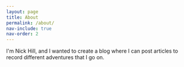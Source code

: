```yaml
---
layout: page
title: About
permalink: /about/
nav-include: true
nav-order: 2
---
```

<style>
    .About-nav-item { 
        font-weight: bold;
    }
</style>
I'm Nick Hill, and I wanted to create a blog where I can post articles to record different adventures that I go on. 